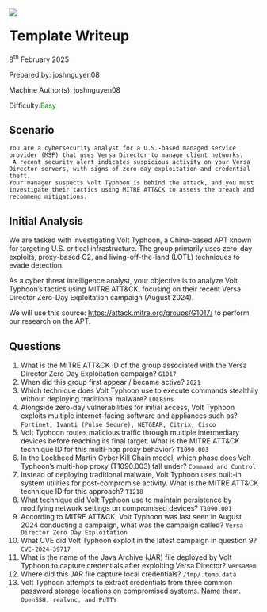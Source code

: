 <img src="./assets/banner.png" style="max-width: 100%;" align=left />

# Template Writeup
8<sup>th</sup> February 2025

Prepared by: joshnguyen08		

Machine Author(s): joshnguyen08

Difficulty:<font color="Green">Easy</font> 

## Scenario
```
You are a cybersecurity analyst for a U.S.-based managed service provider (MSP) that uses Versa Director to manage client networks.
 A recent security alert indicates suspicious activity on your Versa Director servers, with signs of zero-day exploitation and credential theft.
Your manager suspects Volt Typhoon is behind the attack, and you must investigate their tactics using MITRE ATT&CK to assess the breach and recommend mitigations.

```

## Initial Analysis

We are tasked with investigating Volt Typhoon, a China-based APT known for targeting U.S. critical infrastructure. The group primarily uses zero-day exploits, proxy-based C2, and living-off-the-land (LOTL) techniques to evade detection.

As a cyber threat intelligence analyst, your objective is to analyze Volt Typhoon’s tactics using MITRE ATT&CK, focusing on their recent Versa Director Zero-Day Exploitation campaign (August 2024).

We will use this source: https://attack.mitre.org/groups/G1017/ to perform our research on the APT.

## Questions 


1. What is the MITRE ATT&CK ID of the group associated with the Versa Director Zero Day Exploitation campaign?
 `G1017`
2. When did this group first appear / became active?
 `2021`
3. Which technique does Volt Typhoon use to execute commands stealthily without deploying traditional malware?
 `LOLBins`
4. Alongside zero-day vulnerabilities for initial access, Volt Typhoon exploits multiple internet-facing software and appliances such as?
 `Fortinet, Ivanti (Pulse Secure), NETGEAR, Citrix, Cisco`
5. Volt Typhoon routes malicious traffic through multiple intermediary devices before reaching its final target. What is the MITRE ATT&CK technique ID for this multi-hop proxy behavior?
 `T1090.003`
6. In the Lockheed Martin Cyber Kill Chain model, which phase does Volt Typhoon’s multi-hop proxy (T1090.003) fall under?
 `Command and Control`
7. Instead of deploying traditional malware, Volt Typhoon uses built-in system utilities for post-compromise activity. What is the MITRE ATT&CK technique ID for this approach?
 `T1218`
8. What technique did Volt Typhoon use to maintain persistence by modifying network settings on compromised devices?
 `T1090.001`
9. According to MITRE ATT&CK, Volt Typhoon was last seen in August 2024 conducting a campaign, what was the campaign called?
 `Versa Director Zero Day Exploitation`
10. What CVE did Volt Typhoon exploit in the latest campaign in question 9?
 `CVE-2024-39717`
11. What is the name of the Java Archive (JAR) file deployed by Volt Typhoon to capture credentials after exploiting Versa Director?
 `VersaMem`
12. Where did this JAR file capture local credentials?
 `/tmp/.temp.data`
13. Volt Typhoon attempts to extract credentials from three common password storage locations on compromised systems. Name them. 
 `OpenSSH, realvnc, and PuTTY`

